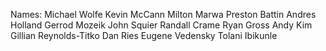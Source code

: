 Names:
Michael Wolfe
Kevin McCann
Milton Marwa
Preston Battin
Andres Holland
Gerrod Mozeik
John Squier
Randall Crame
Ryan Gross
Andy Kim
Gillian Reynolds-Titko
Dan Ries
Eugene Vedensky
Tolani Ibikunle

